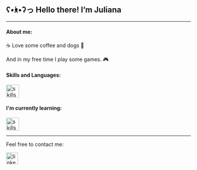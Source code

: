 ## ʕ•́ᴥ•̀ʔっ Hello there! I’m Juliana
***
#### About me:

☕ Love some coffee and dogs 🐶

And in my free time I play some games. 🎮

 #### Skills and Languages:  
 
 <img src='https://skills.thijs.gg/icons?i=aws,docker,react,ts,nextjs,nodejs,tailwind,styledcomponents,js,git,html,css,figma' alt='skills' height='35'>
 
 #### I'm currently learning: 
 
 <img src='https://skills.thijs.gg/icons?i=graphql,mysql' alt='skills' height='35'>

<!-- -
![GitHub stats](https://github-readme-stats.vercel.app/api?username=jullbs&show_icons=true&theme=aura_dark)  
- -->

***
Feel free to contact me:

[<img height="32" width="32" src="https://cdn.simpleicons.org/linkedin/" alt='linkedin'>](https://www.linkedin.com/in/julianadaroz/)

<!---
Jullbs/Jullbs is a ✨ special ✨ repository because its `README.md` (this file) appears on your GitHub profile.
You can click the Preview link to take a look at your changes.
--->
